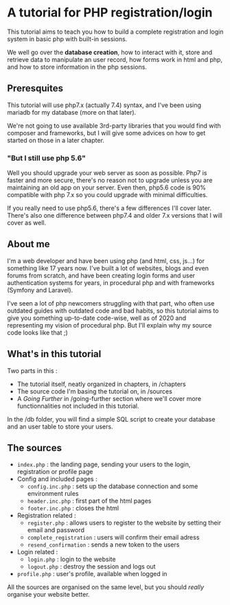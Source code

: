 # A tutorial for PHP registration/login
This tutorial aims to teach you how to build a complete registration and login system in basic php with built-in sessions.

We well go over the **database creation**, how to interact with it, store and retrieve data to manipulate an user record, how forms work in html and php, and how to store information in the php sessions.

## Preresquites
This tutorial will use php7.x (actually 7.4) syntax, and I've been using mariadb for my database (more on that later).

We're not going to use available 3rd-party libraries that you would find with composer and frameworks, but I will give some advices on how to get started on those in a later chapter.

### "But I still use php 5.6"
Well you should upgrade your web server as soon as possible. Php7 is faster and more secure, there's no reason not to upgrade unless you are maintaining an old app on your server. Even then, php5.6 code is 90% compatible with php 7.x so you could upgrade with minimal difficulties.

If you really need to use php5.6, there's a few differences I'll cover later. There's also one difference between php7.4 and older 7.x versions that I will cover as well.

## About me
I'm a web developer and have been using php (and html, css, js...) for something like 17 years now. I've built a lot of websites, blogs and even forums from scratch, and have been creating login forms and user authentication systems for years, in procedural php and with frameworks (Symfony and Laravel).

I've seen a lot of php newcomers struggling with that part, who often use outdated guides with outdated code and bad habits, so this tutorial aims to give you something up-to-date code-wise, well as of 2020 and representing my vision of procedural php. But I'll explain why my source code looks like that ;)

## What's in this tutorial
Two parts in this :
* The tutorial itself, neatly organized in chapters, in /chapters
* The source code I'm basing the tutorial on, in /sources
* A *Going Further* in /going-further section where we'll cover more functionnalities not included in this tutorial.

In the /db folder, you will find a simple SQL script to create your database and an user table to store your users.

## The sources
* ``index.php`` : the landing page, sending your users to the login, registration or profile page
* Config and included pages :
  * ``config.inc.php`` : sets up the database connection and some environment rules
  * ``header.inc.php`` : first part of the html pages
  * ``footer.inc.php`` : closes the html
* Registration related :
  * ``register.php`` : allows users to register to the website by setting their email and password
  * ``complete_registration`` : users will confirm their email adress
  * ``resend_confirmation`` : sends a new token to the users
* Login related :
  * ``login.php`` : login to the website
  * ``logout.php`` : destroy the session and logs out
* ``profile.php`` : user's profile, available when logged in

All the sources are organised on the same level, but you should *really* organise your website better.
